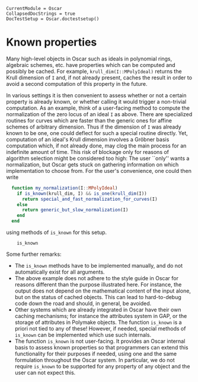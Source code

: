 ```@meta
CurrentModule = Oscar
CollapsedDocStrings = true
DocTestSetup = Oscar.doctestsetup()
```
# Known properties

Many high-level objects in Oscar such as ideals in polynomial rings, algebraic schemes, etc. have properties which can be computed and possibly be cached. For example, `krull_dim(I::MPolyIdeal)` returns the Krull dimension of `I` and, if not already present, caches the result in order to avoid a second computation of this property in the future. 

In various settings it is then convenient to assess whether or not a certain property is already known, or whether calling it would trigger a non-trivial computation. As an example, think of a user-facing method to compute the normalization of the zero locus of an ideal `I` as above. There are specialized routines for curves which are faster than the generic ones for affine schemes of arbitrary dimension. Thus if the dimension of `I` was already known to be one, one 
could deflect for such a special routine directly. Yet, computation of an ideal's Krull dimension involves a Gröbner basis computation which, if not already done, may clog the main process for an indefinite amount of time. This risk of blockage only for reasons of algorithm selection might be considered too high: The user ``only'' wants a normalization, but Oscar gets stuck on gathering information on which implementation to choose from. For the user's convenience, one could then write
```julia
  function my_normalization(I::MPolyIdeal)
    if is_known(krull_dim, I) && is_one(krull_dim(I))
      return special_and_fast_normalization_for_curves(I)
    else
      return generic_but_slow_normalization(I)
    end
  end
```
using methods of `is_known` for this setup.
```@docs
    is_known
```
Some further remarks:

  * The `is_known` methods have to be implemented manually, and do not automatically exist for all arguments.
  * The above example does not adhere to the style guide in Oscar for reasons different than the purpose illustrated here. For instance, the output does not depend on the mathematical content of the input alone, but on the status of cached objects. This can lead to hard-to-debug code down the road and should, in general, be avoided. 
  * Other systems which are already integrated in Oscar have their own caching mechanisms; for instance the attributes system in GAP, or the storage of attributes in Polymake objects. The function `is_known` is a priori not tied to any of these! However, if needed, special methods of `is_known` can be implemented which use such internals. 
  * The function `is_known` is not user-facing. It provides an Oscar internal basis to assess known properties so that programmers can extend this functionality for their purposes if needed, using one and the same formulation throughout the Oscar system. In particular, we do not require `is_known` to be supported for any property of any object and the user can not expect this. 

